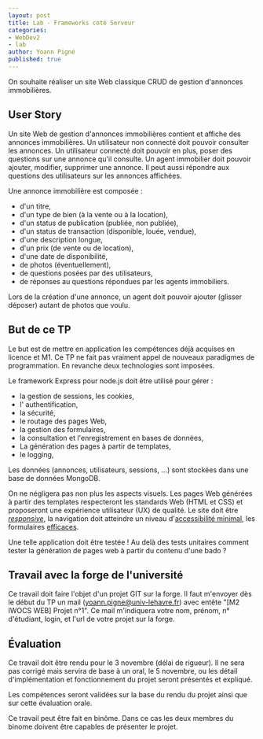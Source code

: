 ```yaml
---
layout: post
title: Lab - Frameworks coté Serveur
categories:
- WebDev2
- lab
author: Yoann Pigné
published: true
---
```


On souhaite réaliser un site Web classique CRUD de gestion d'annonces immobilières.

## User Story

 Un site Web de gestion d'annonces immobilières contient et affiche des annonces immobilières. Un utilisateur non connecté doit pouvoir consulter les annonces. Un utilisateur connecté doit pouvoir en plus, poser des questions sur une annonce qu'il consulte. Un agent immobilier doit pouvoir ajouter, modifier, supprimer une annonce. Il peut aussi répondre aux questions des utilisateurs sur les annonces affichées.

Une annonce immobilière est composée : 

- d'un titre, 
- d'un type de bien (à la vente ou à la location), 
- d'un status de publication (publiée, non publiée),
- d'un status de transaction (disponible, louée, vendue),
- d'une description longue, 
- d'un prix (de vente ou de location),
- d'une date de disponibilité,
- de photos (éventuellement),
- de questions posées par des utilisateurs, 
- de réponses au questions répondues par les agents immobiliers. 

Lors de la création d'une annonce, un agent doit pouvoir ajouter (glisser déposer) autant de photos que voulu.

## But de ce TP

Le but est de mettre en application les compétences déjà acquises en licence et M1. Ce TP ne fait pas  vraiment appel de nouveaux paradigmes de programmation. En revanche  deux technologies sont imposées.

Le framework Express pour node.js doit être utilisé pour gérer :

- la gestion de sessions, les cookies,
- l' authentification,
- la sécurité,
- le routage des pages Web,
- la gestion des formulaires,
- la consultation et l'enregistrement en bases de données,
- La génération des pages à partir de templates,
- le logging,

Les données (annonces, utilisateurs, sessions, ...) sont stockées dans une base de données MongoDB.

On ne négligera pas non plus les aspects visuels. Les pages Web générées à partir des templates respecteront les standards Web (HTML et CSS) et proposeront une expérience utilisateur (UX) de qualité. Le site doit être [*responsive*](https://en.wikipedia.org/wiki/Responsive_web_design), la navigation doit atteindre un niveau d'[accessibilité minimal](https://fr.wikipedia.org/wiki/Accessibilit%C3%A9_du_web), les formulaires [efficaces](https://uxplanet.org/designing-more-efficient-forms-structure-inputs-labels-and-actions-e3a47007114f).

Une telle application doit être testée ! Au delà des tests unitaires comment tester la génération de pages web à partir du contenu d'une bado ?


## Travail avec la forge de l'université

Ce travail doit faire l'objet d'un projet GIT sur la forge. Il faut m'envoyer dès le début du TP  un mail (yoann.pigne@univ-lehavre.fr) avec entête "[M2 IWOCS WEB] Projet n°1". Ce mail m'indiquera votre nom, prénom, n° d'étudiant, login, et l'url de votre projet sur la forge.

## Évaluation

Ce travail doit être rendu pour le 3 novembre (délai de rigueur). Il ne sera pas corrigé mais servira de base à un oral, le 5 novembre, ou les détail d'implémentation et fonctionnement du projet seront présentés et expliqué. 

Les compétences seront validées sur la base du rendu du projet ainsi que sur cette évaluation orale.

Ce travail peut être fait en binôme. Dans ce cas les deux membres du binome doivent être capables de présenter le projet.


